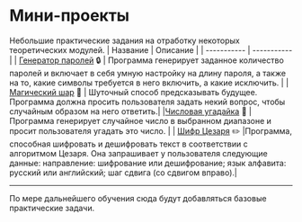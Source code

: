 # Мини-проекты

Небольшие практические задания на отработку некоторых теоретических модулей.
| Название | Описание |
| ----------- | ----------- |
| [Генератор паролей](https://github.com/Pynzar/Mini-projects/blob/main/Мини%20-%20проекты/Генератор%20паролей.py)  :lock: | Программа генерирует заданное количество паролей и включает в себя умную настройку на длину пароля, а также на то, какие символы требуется в него включить, а какие исключить.  |
| [Магический шар](https://github.com/Pynzar/Mini-projects/blob/main/Мини%20-%20проекты/Магический%20шар.py) :crystal_ball: | Шуточный способ предсказывать будущее. Программа должна просить пользователя задать некий вопрос, чтобы случайным образом на него ответить.|
|[Числовая угадайка](https://github.com/Pynzar/Mini-projects/blob/main/Мини%20-%20проекты/Числовая%20угадайка.py) :dart: | Программа генерирует случайное число в выбранном диапазоне и просит пользователя угадать это число. |
| [Шифр Цезаря](https://github.com/Pynzar/Mini-projects/blob/main/Мини%20-%20проекты/Шифр%20Цезаря.py) :pencil2: |Программа, способная шифровать и дешифровать текст в соответствии с алгоритмом Цезаря. Она запрашивает у пользователя следующие данные: направление: шифрование или дешифрование; язык алфавита: русский или английский; шаг сдвига (со сдвигом вправо).|
___
По мере дальнейшего обучения сюда будут добавляться базовые практические задачи.


